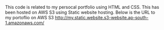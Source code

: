 This code is related to my persocal portfolio using HTML and CSS. This has been hosted on AWS S3 using Static website hosting.
Below is the URL to my portoflio on AWS S3
http://my.static.website.s3-website.ap-south-1.amazonaws.com/
